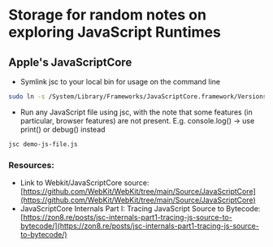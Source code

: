 # Storage for random notes on exploring JavaScript Runtimes

## Apple's JavaScriptCore
* Symlink jsc to your local bin for usage on the command line
```bash
sudo ln -s /System/Library/Frameworks/JavaScriptCore.framework/Versions/Current/Helpers/jsc /usr/local/bin
```  
* Run any JavaScript file using jsc, with the note that some features (in particular, browser features) are not present. E.g. console.log() -> use print() or debug() instead
```bash
jsc demo-js-file.js
```  
### Resources:
* Link to Webkit/JavaScriptCore source: [https://github.com/WebKit/WebKit/tree/main/Source/JavaScriptCore](https://github.com/WebKit/WebKit/tree/main/Source/JavaScriptCore)
* JavaScriptCore Internals Part I: Tracing JavaScript Source to Bytecode: [https://zon8.re/posts/jsc-internals-part1-tracing-js-source-to-bytecode/](https://zon8.re/posts/jsc-internals-part1-tracing-js-source-to-bytecode/)